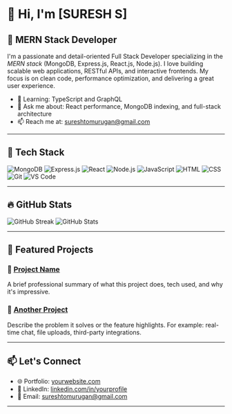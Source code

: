 
# 👋 Hi, I'm [SURESH S]

## 💼 MERN Stack Developer

I'm a passionate and detail-oriented Full Stack Developer specializing in the *MERN stack* (MongoDB, Express.js, React.js, Node.js). I love building scalable web applications, RESTful APIs, and interactive frontends. My focus is on clean code, performance optimization, and delivering a great user experience.


- 🌱 Learning: TypeScript and GraphQL
- 💬 Ask me about: React performance, MongoDB indexing, and full-stack architecture
- 📫 Reach me at: [sureshtomurugan@gmail.com](mailto:sureshtomurugan@gmail.com)

---

## 🧰 Tech Stack

![MongoDB](https://img.shields.io/badge/-MongoDB-05122A?style=flat&logo=mongodb)
![Express.js](https://img.shields.io/badge/-Express.js-05122A?style=flat&logo=express)
![React](https://img.shields.io/badge/-React-05122A?style=flat&logo=react)
![Node.js](https://img.shields.io/badge/-Node.js-05122A?style=flat&logo=node.js)
![JavaScript](https://img.shields.io/badge/-JavaScript-05122A?style=flat&logo=javascript)
![HTML](https://img.shields.io/badge/-HTML5-05122A?style=flat&logo=html5)
![CSS](https://img.shields.io/badge/-CSS3-05122A?style=flat&logo=css3)
![Git](https://img.shields.io/badge/-Git-05122A?style=flat&logo=git)
![VS Code](https://img.shields.io/badge/-VSCode-05122A?style=flat&logo=visual-studio-code)

---

## 🔥 GitHub Stats

![GitHub Streak](https://streak-stats.demolab.com/?user=SURESH8002&theme=default)
![GitHub Stats](https://github-readme-stats.vercel.app/api?username=SURESH8002&show_icons=true&hide_title=true&count_private=true&theme=default)

---

## 🚀 Featured Projects

### 🔗 [Project Name](https://github.com/yourusername/project-name)
A brief professional summary of what this project does, tech used, and why it's impressive.

### 🔗 [Another Project](https://github.com/yourusername/another-project)
Describe the problem it solves or the feature highlights. For example: real-time chat, file uploads, third-party integrations.

---

## 📫 Let's Connect

- 🌐 Portfolio: [yourwebsite.com](https://yourwebsite.com)
- 💼 LinkedIn: [linkedin.com/in/yourprofile](www.linkedin.com/in/suresh-s-a21667295)
- 📧 Email: [sureshtomurugan@gmail.com](mailto:sureshtomurugan@gmail.com)

---

<!-- Optionally, you can include blog posts, certifications, or contributions -->
